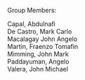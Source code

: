 Group Members:

Capal, Abdulnafi  
De Castro, Mark Carlo  
Macalagay John Angelo  
Martin, Fraenzo Tomafin  
Mimming, John Mark  
Paddayuman, Angelo  
Valera, John Michael
